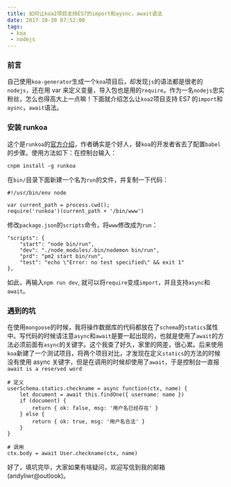 ```yaml
---
title: 如何让koa2项目支持ES7的import和aysnc，await语法
date: 2017-10-30 07:52:00
tags:
 - koa
 - nodejs
---
```


### 前言

自己使用`koa-generator`生成一个`koa`项目后，却发现`js`的语法都是很老的`nodejs`，还在用 var 来定义变量，导入包也是用的`require`。作为一名`nodejs`忠实粉丝，怎么也得高大上一点嘛！下面就介绍怎么让`koa2`项目支持 ES7 的`import`和`aysnc`，`await`语法。

### 安装 runkoa

这个是`runkoa`的[官方介绍](https://www.npmjs.com/package/runkoa)，作者确实是个好人，替`koa`的开发者省去了配置`babel`的步骤。使用方法如下：在控制台输入：

```
cnpm install -g runkoa
```

在`bin/`目录下面新建一个名为`run`的文件，并复制一下代码：

```
#!/usr/bin/env node

var current_path = process.cwd();
require('runkoa')(current_path + '/bin/www')
```

修改`package.json`的`scripts`命令，将`www`修改成为`run`：

```
"scripts": {
    "start": "node bin/run",
    "dev": "./node_modules/.bin/nodemon bin/run",
    "prd": "pm2 start bin/run",
    "test": "echo \"Error: no test specified\" && exit 1"
},
```

如此，再输入`npm run dev`, 就可以将`require`变成`import`，并且支持`async`和`await`。

### 遇到的坑

在使用`mongoose`的时候，我将操作数据库的代码都放在了`schema`的`statics`属性中。写代码的时候请注意`async`和`await`是要一起出现的，也就是使用了`await`的方法必须前面有`async`的关键字。这个我查了好久，家里的网差，很心累。后来使用`koa`新建了一个测试项目，将两个项目对比，才发现在定义`statics`的方法的时候没有使用 async 关键字，但是在调用的时候却使用了`await`，于是控制台一直报`await is a reserved word`

```
# 定义
userSchema.statics.checkname = async function(ctx, name) {
    let document = await this.findOne({ username: name })
    if (document) {
        return { ok: false, msg: '用户名已经存在' }
    } else {
        return { ok: true, msg: '用户名合法' }
    }
}

# 调用
ctx.body = await User.checkname(ctx, name)
```

好了，填坑完毕，大家如果有啥疑问，欢迎写信到我的邮箱(andyliwr@outlook)。
